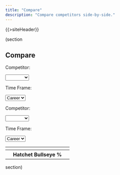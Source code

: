 ```yaml
---
title: "Compare"
description: "Compare competitors side-by-side."
---
```


{{>siteHeader}}

(section

## Compare

<div x-data="STATE" x-cloak>
  <div class="grid stack fill-2 items-y-stretch">
    <div class="card" x-data="left">
      <p>Competitor:</p>
      <select x-on:change="data = await getData($event.target.value); stats = getStats(data, '')">
        <option value=""></option>
        {{#profiles}}
        <option value="{{profileId}}">{{name}}</option>
        {{/profiles}}
      </select>
      <p>Time Frame:</p>
      <select x-on:change="timeFrame = getTimeFrame(data, $event.target.value); stats = getStats(data, $event.target.value)">
        <option value="">Career</option>
        <optgroup label="Seasons">
          <template x-for="season in data?.seasons || []">
            <option x-bind:value="season.seasonId" x-text="season.name"></option>
          </template>
        </optgroup>
      </select>
    </div>
    <div class="card" x-data="right">
      <p>Competitor:</p>
      <select x-on:change="data = await getData($event.target.value); stats = getStats(data, '')">
        <option value=""></option>
        {{#profiles}}
        <option value="{{profileId}}">{{name}}</option>
        {{/profiles}}
      </select>
      <p>Time Frame:</p>
      <select x-on:change="timeFrame = getTimeFrame(data, $event.target.value); stats = getStats(data, $event.target.value)">
        <option value="">Career</option>
        <optgroup label="Seasons">
          <template x-for="season in data?.seasons || []">
            <option x-bind:value="season.seasonId" x-text="season.name"></option>
          </template>
        </optgroup>
      </select>
    </div>
  </div>
  <div class="card" x-show="left.stats !== null && right.stats !== null">
    <table>
      <tbody>
        <tr>
          <th x-text="left.data?.profile?.name" colspan="2"></th>
          <th x-text="right.data?.profile?.name" colspan="2"></th>
        </tr>
        <tr>
          <th x-text="left.stats.hatchet.bullseye.percent[5]"></th>
          <th colspan="2">Hatchet Bullseye %</th>
          <th x-text="right.stats.hatchet.bullseye.percent[5]"></th>
        </tr>
      </tbody>
    </table>
  </div>
</div>

section)

<script src="//unpkg.com/alpinejs" defer></script>

<script>
  const STATE = {
    left: {
      data: null,
      stats: null,
      timeFrame: 'Career'
    },
    right: {
      data: null,
      stats: null,
      timeFrame: 'Career'
    }
  };

  const getData = async (profileId) => {
    return await fetch(`/${profileId}.json`).then(x => x.json()).catch(() => null);
  };

  const getStats = (data, seasonId) => {
    const timeFrame = !seasonId ? data : data.seasons.find(x => `${x.seasonId}` === seasonId);

    return timeFrame?.stats ?? null;
  };

  const getTimeFrame = (data, seasonId) => {
    if (!seasonId) {
      return 'Career';
    }

    const season = data.seasons.find(x => `${x.seasonId}` === seasonId);

    return season.name;
  };
</script>